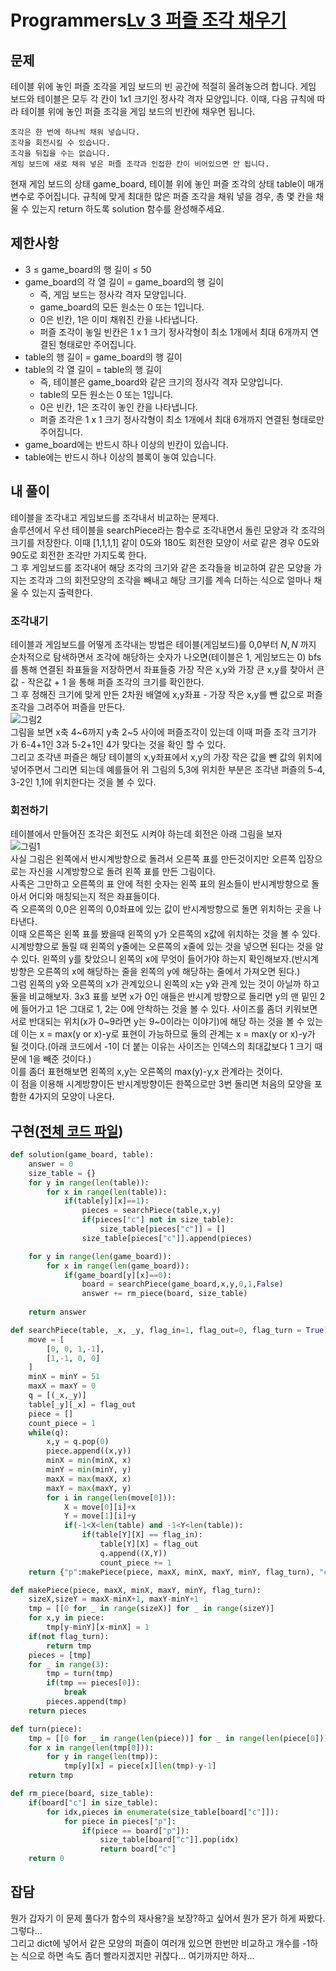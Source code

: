 # Programmers[Lv 3 퍼즐 조각 채우기](https://programmers.co.kr/learn/courses/30/lessons/84021)
## 문제
 테이블 위에 놓인 퍼즐 조각을 게임 보드의 빈 공간에 적절히 올려놓으려 합니다. 게임 보드와 테이블은 모두 각 칸이 1x1 크기인 정사각 격자 모양입니다. 이때, 다음 규칙에 따라 테이블 위에 놓인 퍼즐 조각을 게임 보드의 빈칸에 채우면 됩니다.

    조각은 한 번에 하나씩 채워 넣습니다.
    조각을 회전시킬 수 있습니다.
    조각을 뒤집을 수는 없습니다.
    게임 보드에 새로 채워 넣은 퍼즐 조각과 인접한 칸이 비어있으면 안 됩니다.

현재 게임 보드의 상태 game_board, 테이블 위에 놓인 퍼즐 조각의 상태 table이 매개변수로 주어집니다. 규칙에 맞게 최대한 많은 퍼즐 조각을 채워 넣을 경우, 총 몇 칸을 채울 수 있는지 return 하도록 solution 함수를 완성해주세요.

## 제한사항 

* 3 ≤ game_board의 행 길이 ≤ 50
* game_board의 각 열 길이 = game_board의 행 길이
    * 즉, 게임 보드는 정사각 격자 모양입니다.
    * game_board의 모든 원소는 0 또는 1입니다.
    * 0은 빈칸, 1은 이미 채워진 칸을 나타냅니다.
    * 퍼즐 조각이 놓일 빈칸은 1 x 1 크기 정사각형이 최소 1개에서 최대 6개까지 연결된 형태로만 주어집니다.
* table의 행 길이 = game_board의 행 길이
* table의 각 열 길이 = table의 행 길이
    * 즉, 테이블은 game_board와 같은 크기의 정사각 격자 모양입니다.
    * table의 모든 원소는 0 또는 1입니다.
    * 0은 빈칸, 1은 조각이 놓인 칸을 나타냅니다.
    * 퍼즐 조각은 1 x 1 크기 정사각형이 최소 1개에서 최대 6개까지 연결된 형태로만 주어집니다.
* game_board에는 반드시 하나 이상의 빈칸이 있습니다.
* table에는 반드시 하나 이상의 블록이 놓여 있습니다.


## 내 풀이
 테이블을 조각내고 게임보드를 조각내서 비교하는 문제다.  
 솔루션에서 우선 테이블을 searchPiece라는 함수로 조각내면서 돌린 모양과 각 조각의 크기를 저장한다. 이때 [1,1,1,1] 같이 0도와 180도 회전한 모양이 서로 같은 경우 0도와 90도로 회전한 조각만 가지도록 한다.  
 그 후 게임보드를 조각내어 해당 조각의 크기와 같은 조각들을 비교하여 같은 모양을 가지는 조각과 그의 회전모양의 조각을 빼내고 해당 크기를 계속 더하는 식으로 얼마나 채울 수 있는지 출력한다.  

### 조각내기
 테이블과 게임보드를 어떻게 조각내는 방법은 테이블(게임보드)를 0,0부터  $N,N$ 까지 순차적으로 탐색하면서 조각에 해당하는 숫자가 나오면(테이블은 1, 게임보드는 0) bfs를 통해 연결된 좌표들을 저장하면서 좌표들중 가장 작은 x,y와 가장 큰 x,y를 찾아서 큰값 - 작은값 + 1 을 통해 퍼즐 조각의 크기를 확인한다.  
 그 후 정해진 크기에 맞게 만든 2차원 배열에 x,y좌표 - 가장 작은 x,y를 뺀 값으로 퍼즐조각을 그려주어 퍼즐을 만든다.  
 ![그림2](./%EA%B7%B8%EB%A6%BC2.png)  
 그림을 보면 x축 4\~6까지 y축 2\~5 사이에 퍼즐조각이 있는데 이때 퍼즐 조각 크기가 가 6-4+1인 3과 5-2+1인 4가 맞다는 것을 확인 할 수 있다.  
 그리고 조각낸 퍼즐은 해당 테이블의 x,y좌표에서 x,y의 가장 작은 값을 뺀 값의 위치에 넣어주면서 그리면 되는데 예를들어 위 그림의 5,3에 위치한 부분은 조각낸 퍼즐의 5-4, 3-2인 1,1에 위치한다는 것을 볼 수 있다.
 
### 회전하기
 테이블에서 만들어진 조각은 회전도 시켜야 하는데 회전은 아래 그림을 보자  
 ![그림1](./%EA%B7%B8%EB%A6%BC1.png)  
 사실 그림은 왼쪽에서 반시계방향으로 돌려서 오른쪽 표를 만든것이지만 오른쪽 입장으로는 자신을 시계방향으로 돌려 왼쪽 표를 만든 그림이다.  
 사족은 그만하고 오른쪽의 표 안에 적힌 숫자는 왼쪽 표의 원소들이 반시계방향으로 돌아서 어디와 매칭되는지 적은 좌표들이다.  
 즉 오른쪽의 0,0은 왼쪽의 0,0좌표에 있는 값이 반시계방향으로 돌면 위치하는 곳을 나타낸다.  
 이때 오른쪽은 왼쪽 표를 봤을때 왼쪽의 y가 오른쪽의 x값에 위치하는 것을 볼 수 있다.  
 시계방향으로 돌릴 때 왼쪽의 y줄에는 오른쪽의 x줄에 있는 것을 넣으면 된다는 것을 알 수 있다. 왼쪽의 y를 찾았으니 왼쪽의 x에 무엇이 들어가야 하는지 확인해보자.(반시계방향은 오른쪽의 x에 해당하는 줄을 왼쪽의 y에 해당하는 줄에서 가져오면 된다.)  
 그럼 왼쪽의 y와 오른쪽의 x가 관계있으니 왼쪽의 x는 y와 관계 있는 것이 아닐까 하고 둘을 비교해보자. 3x3 표를 보면 x가 0인 애들은 반시계 방향으로 돌리면 y의 맨 밑인 2에 들어가고 1은 그대로 1, 2는 0에 안착하는 것을 볼 수 있다. 사이즈를 좀더 키워보면 서로 반대되는 위치(x가 0\~9라면 y는 9\~0이라는 이야기)에 해당 하는 것을 볼 수 있는데 이는 x = max(y or x)-y로 표현이 가능하므로 둘의 관계는 x = max(y or x)-y가 될 것이다.(아래 코드에서 -1이 더 붙는 이유는 사이즈는 인덱스의 최대값보다 1 크기 때문에 1을 빼준 것이다.)  
 이를 좀더 표현해보면 왼쪽의 x,y는 오른쪽의 max(y)-y,x 관계라는 것이다.  
 이 점을 이용해 시계방향이든 반시계방향이든 한쪽으로만 3번 돌리면 처음의 모양을 포함한 4가지의 모양이 나온다.  

## 구현([전체 코드 파일](/programmers/84021%ED%8D%BC%EC%A6%90%EC%A1%B0%EA%B0%81%EC%B1%84%EC%9A%B0%EA%B8%B0/c.py))
``` python
def solution(game_board, table):
    answer = 0
    size_table = {}
    for y in range(len(table)):
        for x in range(len(table)):
            if(table[y][x]==1):
                pieces = searchPiece(table,x,y)
                if(pieces["c"] not in size_table):
                    size_table[pieces["c"]] = []
                size_table[pieces["c"]].append(pieces)

    for y in range(len(game_board)):
        for x in range(len(game_board)):
            if(game_board[y][x]==0):
                board = searchPiece(game_board,x,y,0,1,False)
                answer += rm_piece(board, size_table)
                
    return answer

def searchPiece(table, _x, _y, flag_in=1, flag_out=0, flag_turn = True):
    move = [
        [0, 0, 1,-1],
        [1,-1, 0, 0]
    ]
    minX = minY = 51
    maxX = maxY = 0
    q = [(_x,_y)]
    table[_y][_x] = flag_out
    piece = []
    count_piece = 1
    while(q):
        x,y = q.pop(0)
        piece.append((x,y))
        minX = min(minX, x)
        minY = min(minY, y)
        maxX = max(maxX, x)
        maxY = max(maxY, y)
        for i in range(len(move[0])):
            X = move[0][i]+x
            Y = move[1][i]+y
            if(-1<X<len(table) and -1<Y<len(table)):
                if(table[Y][X] == flag_in):
                    table[Y][X] = flag_out
                    q.append((X,Y))
                    count_piece += 1
    return {"p":makePiece(piece, maxX, minX, maxY, minY, flag_turn), "c":count_piece}

def makePiece(piece, maxX, minX, maxY, minY, flag_turn):
    sizeX,sizeY = maxX-minX+1, maxY-minY+1
    tmp = [[0 for _ in range(sizeX)] for _ in range(sizeY)]
    for x,y in piece:
        tmp[y-minY][x-minX] = 1
    if(not flag_turn):
        return tmp
    pieces = [tmp]
    for _ in range(3):
        tmp = turn(tmp)
        if(tmp == pieces[0]):
            break
        pieces.append(tmp)
    return pieces

def turn(piece):
    tmp = [[0 for _ in range(len(piece))] for _ in range(len(piece[0]))]
    for x in range(len(tmp[0])):
        for y in range(len(tmp)):
            tmp[y][x] = piece[x][len(tmp)-y-1]
    return tmp

def rm_piece(board, size_table):
    if(board["c"] in size_table):
        for idx,pieces in enumerate(size_table[board["c"]]):
            for piece in pieces["p"]:
                if(piece == board["p"]):
                    size_table[board["c"]].pop(idx)
                    return board["c"]
    return 0
```

## 잡담
뭔가 갑자기 이 문제 풀다가 함수의 재사용?을 보장?하고 싶어서 뭔가 몬가 하게 짜봤다. 그렇다...  
그리고 dict에 넣어서 같은 모양의 퍼즐이 여러개 있으면 한번만 비교하고 개수를 -1하는 식으로 하면 속도 좀더 빨라지겠지만 귀찮다... 여기까지만 하자...
